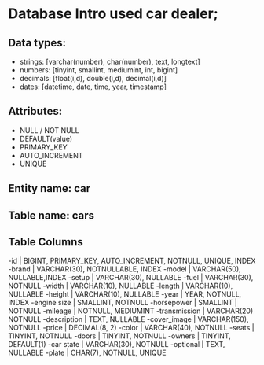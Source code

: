 # Database Intro used car dealer;

## Data types:
- strings: [varchar(number), char(number), text, longtext]
- numbers: [tinyint, smallint, mediumint, int, bigint]
- decimals: [float(i,d), double(i,d), decimal(i,d)]
- dates: [datetime, date, time, year, timestamp]

## Attributes:
- NULL / NOT NULL
- DEFAULT(value)
- PRIMARY_KEY
- AUTO_INCREMENT
- UNIQUE

## Entity name: car

## Table name: cars

## Table Columns

-id             | BIGINT, PRIMARY_KEY, AUTO_INCREMENT, NOTNULL, UNIQUE, INDEX
-brand          | VARCHAR(30), NOTNULLABLE, INDEX
-model          | VARCHAR(50), NULLABLE,INDEX
-setup          | VARCHAR(30), NULLABLE
-fuel           | VARCHAR(30), NOTNULL
-width          | VARCHAR(10), NULLABLE
-length         | VARCHAR(10), NULLABLE
-height         | VARCHAR(10), NULLABLE
-year           | YEAR, NOTNULL, INDEX
-engine size    | SMALLINT, NOTNULL
-horsepower     | SMALLINT | NOTNULL
-mileage        | NOTNULL, MEDIUMINT
-transmission   | VARCHAR(20) NOTNULL
-description    | TEXT, NULLABLE
-cover_image    | VARCHAR(150), NOTNULL
-price          | DECIMAL(8, 2)
-color          | VARCHAR(40), NOTNULL
-seats          | TINYINT, NOTNULL
-doors          | TINYINT, NOTNULL
-owners         | TINYINT, DEFAULT(1)
-car state      | VARCHAR(30), NOTNULL
-optional       | TEXT, NULLABLE
-plate          | CHAR(7), NOTNULL, UNIQUE
